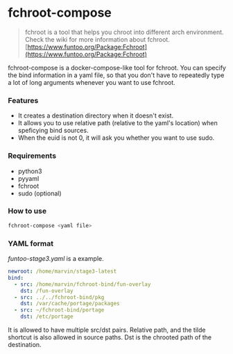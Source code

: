 # fchroot-compose
> fchroot is a tool that helps you chroot into different arch environment.<br>
> Check the wiki for more information about fchroot.
> [https://www.funtoo.org/Package:Fchroot](https://www.funtoo.org/Package:Fchroot)

fchroot-compose is a docker-compose-like tool for fchroot. 
You can specify the bind information in a yaml file, so that you don't have to
repeatedly type a lot of long arguments whenever you want to use fchroot.

### Features
- It creates a destination directory when it doesn't exist.
- It allows you to use relative path (relative to the yaml's location) when speficying bind sources.
- When the euid is not 0, it will ask you whether you want to use sudo.

### Requirements
- python3
- pyyaml
- fchroot
- sudo (optional)

### How to use

``` bash
fchroot-compose <yaml file>
```

### YAML format

_funtoo-stage3.yaml_ is a example.

``` yaml
newroot: /home/marvin/stage3-latest
bind:
  - src: /home/marvin/fchroot-bind/fun-overlay
    dst: /fun-overlay
  - src: ../../fchroot-bind/pkg
    dst: /var/cache/portage/packages
  - src: ~/fchroot-bind/portage
    dst: /etc/portage
```

It is allowed to have multiple src/dst pairs. Relative path, and the tilde shortcut is also allowed in source paths. Dst is the chrooted path of the destination.
